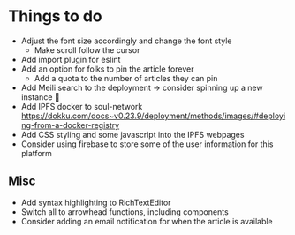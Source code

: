 # Things to do

- Adjust the font size accordingly and change the font style
  - Make scroll follow the cursor
- Add import plugin for eslint
- Add an option for folks to pin the article forever
  - Add a quota to the number of articles they can pin
- Add Meili search to the deployment -> consider spinning up a new instance 🤔
- Add IPFS docker to soul-network https://dokku.com/docs~v0.23.9/deployment/methods/images/#deploying-from-a-docker-registry
- Add CSS styling and some javascript into the IPFS webpages
- Consider using firebase to store some of the user information for this platform

## Misc

- Add syntax highlighting to RichTextEditor
- Switch all to arrowhead functions, including components
- Consider adding an email notification for when the article is available
